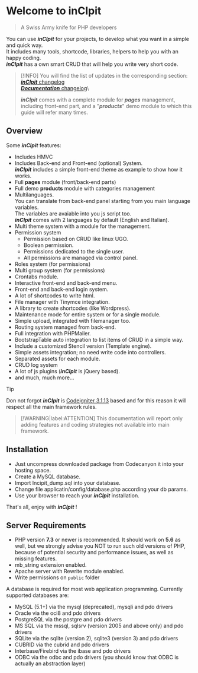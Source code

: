 # Welcome to inCIpit

> A Swiss Army knife for PHP developers

You can use *__inCIpit__* for your projects, to develop what you want in a simple and quick way.\
It includes many tools, shortcode, libraries, helpers to help you with an happy coding.\
*__inCIpit__* has a own smart CRUD that will help you write very short code.

>[!INFO]
> You will find the list of updates in the corresponding section:\
> [*__inCIpit__* changelog](CHANGELOG.md)\
> [*__Documentation__* changelog](CHANGELOG_GUIDE.md)\
>
> *__inCIpit__* comes with a complete module for *__pages__* management, including front-end part, and a "*__products__*" demo module to which this guide will refer many times.

## Overview
Some *__inCIpit__* features:
- Includes HMVC
- Includes Back-end and Front-end (optional) System.\
  *__inCIpit__* includes a simple front-end theme as example to show how it works.
- Full __pages__ module (front/back-end parts)
- Full demo __products__ module with categories management
- Multilanguages.\
   You can translate from back-end panel starting from you main language variables.\
   The variables are avaiable into you js script too.\
   *__inCIpit__* comes with 2 languages by default (English and Italian).
- Multi theme system with a module for the management.
- Permission system
  - Permission based on CRUD like linux UGO.
  - Boolean permission.
  - Permissions dedicated to the single user.
  - All permissions are managed via control panel.
- Roles system (for permissions)
- Multi group system (for permissions)
- Crontabs module.
- Interactive front-end and back-end menu.
- Front-end and back-end login system.
- A lot of shortcodes to write html.
- File manager with Tinymce integration.
- A library to create shortcodes (like Wordpress).
- Maintenance mode for entire system or for a single module.
- Simple upload, integrated with filemanager too.
- Routing system managed from back-end.
- Full integration with PHPMailer.
- BootstrapTable auto integration to list items of CRUD in a simple way.
- Include a customized Stencil version (Template engine).
- Simple assets integration; no need write code into controllers.
- Separated assets for each module.
- CRUD log system
- A lot of js plugins (*__inCIpit__* is jQuery based).
- and much, much more...

> [!TIP]
> Don not forgot *__inCIpit__* is [Codeigniter 3.1.13](https://codeigniter.com/userguide3/) based and for this reason it will respect all the main framework rules.

> [!WARNING|label:ATTENTION]
> This documentation will report only adding features and coding strategies not available into main framework.

## Installation
- Just uncompress downloaded package from Codecanyon it into your hosting space.
- Create a MySQL database.
- Import Incipit_dump.sql into your database.
- Change file applicatin/config/database.php according your db params.
- Use your browser to reach your *__inCIpit__* installation.

That's all, enjoy with *__inCIpit__* !


## Server Requirements
- PHP version __7.3__ or newer is recommended.
 It should work on __5.6__ as well, but we strongly advise you NOT to run such old versions of PHP,\
 because of potential security and performance issues, as well as missing features.
- mb_string extension enabled.
- Apache server with Rewrite module enabled.
- Write permissions on `public` folder

A database is required for most web application programming. Currently supported databases are:

- MySQL (5.1+) via the mysql (deprecated), mysqli and pdo drivers
- Oracle via the oci8 and pdo drivers
- PostgreSQL via the postgre and pdo drivers
- MS SQL via the mssql, sqlsrv (version 2005 and above only) and pdo drivers
- SQLite via the sqlite (version 2), sqlite3 (version 3) and pdo drivers
- CUBRID via the cubrid and pdo drivers
- Interbase/Firebird via the ibase and pdo drivers
- ODBC via the odbc and pdo drivers (you should know that ODBC is actually an abstraction layer)

<!---
## File structure
Only the folders and files affected by the additional features compared to the original framework will be explained.

```text
your project folder
└── application/
|   ├── index.html (the entry file)
|   ├── quickstart.md ( sidebar subpage)
|   ├── README.md ( home page)
|   ├── _navbar.md ( navigation bar)
|   ├── _sidebar.md ( sidebar)
|   ├── _coverpage.md ( coverpage)
|   └── style.css ( you can add your own style or update here then update stylesheet path in `index.html` )
└── assets/
|   ├── css/
|   ├── fonts/
|   └── js/
└── filemanager/
└── modules/
|   ├── system_modules/
|   └── users_modules/
└── public/
└── system/
└── themes/
└── vendor/
└── .htaccess
└── bootstrap.php
└── composer.json
└── composer.lock
└── index.php
```
-->